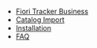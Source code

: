 - [Fiori Tracker Business](/ftbus.md)
 - [Catalog Import](ci/FPS01/main.md) 
- [Installation](inst.md)
- [FAQ](faq.md)
